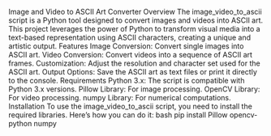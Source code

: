 Image and Video to ASCII Art Converter
Overview
The image_video_to_ascii script is a Python tool designed to convert images and videos into ASCII art. This project leverages the power of Python to transform visual media into a text-based representation using ASCII characters, creating a unique and artistic output.
Features
Image Conversion: Convert single images into ASCII art.
Video Conversion: Convert videos into a sequence of ASCII art frames.
Customization: Adjust the resolution and character set used for the ASCII art.
Output Options: Save the ASCII art as text files or print it directly to the console.
Requirements
Python 3.x: The script is compatible with Python 3.x versions.
Pillow Library: For image processing.
OpenCV Library: For video processing.
numpy Library: For numerical computations.
Installation
To use the image_video_to_ascii script, you need to install the required libraries. Here’s how you can do it:
bash
pip install Pillow opencv-python numpy
